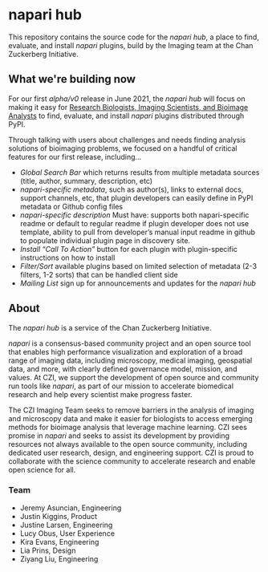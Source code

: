 # napari hub

This repository contains the source code for the _napari hub_, a place to find, evaluate, and install _napari_ plugins, build by the Imaging team at the Chan Zuckerberg Initiative.

## What we're building now

For our first _alpha/v0_ release in June 2021, the _napari hub_ will focus on making it easy for [Research Biologists, Imaging Scientists, and Bioimage Analysts](https://cziscience.medium.com/user-experience-research-in-the-imaging-field-6bb89e592bb9) to find, evaluate, and install _napari_ plugins distributed through PyPI.

Through talking with users about challenges and needs finding analysis solutions of bioimaging problems, we focused on a handful of critical features for our first release, including...

- *Global Search Bar* which returns results from multiple metadata sources (title, author, summary, description, etc)
- *napari-specific metadata*, such as author(s), links to external docs, support channels, etc, that plugin developers can easily define in PyPI metadata or Github config files
- *napari-specific description* Must have: supports both napari-specific readme or default to regular readme if plugin developer does not use template, ability to pull from developer’s manual input readme in github to populate individual plugin page in discovery site.
- *Install “Call To Action”* button for each plugin with plugin-specific instructions on how to install
- *Filter/Sort* available plugins based on limited selection of metadata (2-3 filters, 1-2 sorts) that can be handled client side
- *Mailing List* sign up for announcements and updates for the _napari hub_


## About

The _napari hub_ is a service of the Chan Zuckerberg Initiative.

_napari_ is a consensus-based community project and an open source tool that enables high performance visualization and exploration of a broad range of imaging data, including microscopy, medical imaging, geospatial data, and more, with clearly defined governance model, mission, and values.
At CZI, we support the development of open source and community run tools like _napari_, as part of our mission to accelerate biomedical research and help every scientist make progress faster.

The CZI Imaging Team seeks to remove barriers in the analysis of imaging and microscopy data and make it easier for biologists to access emerging methods for bioimage analysis that leverage machine learning.
CZI sees promise in _napari_ and seeks to assist its development by providing resources not always available to the open source community, including dedicated user research, design, and engineering support.
CZI is proud to collaborate with the science community to accelerate research and enable open science for all.

### Team

- Jeremy Asuncian, Engineering
- Justin Kiggins, Product
- Justine Larsen, Engineering
- Lucy Obus, User Experience
- Kira Evans, Engineering
- Lia Prins, Design
- Ziyang Liu, Engineering
